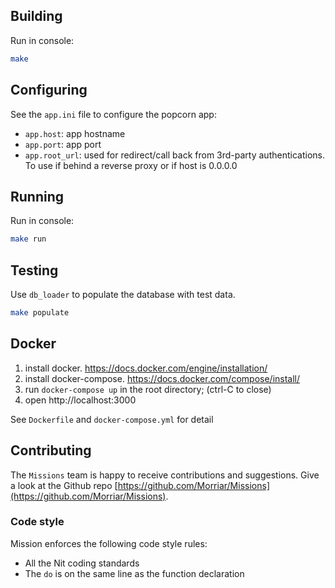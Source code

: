 ## Building

Run in console:

~~~bash
make
~~~

## Configuring

See the `app.ini` file to configure the popcorn app:

* `app.host`: app hostname
* `app.port`: app port
* `app.root_url`: used for redirect/call back from 3rd-party authentications.
  To use if behind a reverse proxy or if host is 0.0.0.0

## Running

Run in console:

~~~bash
make run
~~~

## Testing

Use `db_loader` to populate the database with test data.

~~~bash
make populate
~~~

## Docker

1. install docker. https://docs.docker.com/engine/installation/
2. install docker-compose. https://docs.docker.com/compose/install/
3. run `docker-compose up` in the root directory; (ctrl-C to close)
4. open http://localhost:3000

See `Dockerfile` and `docker-compose.yml` for detail

## Contributing

The `Missions` team is happy to receive contributions and suggestions.
Give a look at the Github repo
[https://github.com/Morriar/Missions](https://github.com/Morriar/Missions).

### Code style

Mission enforces the following code style rules:

* All the Nit coding standards
* The `do` is on the same line as the function declaration

